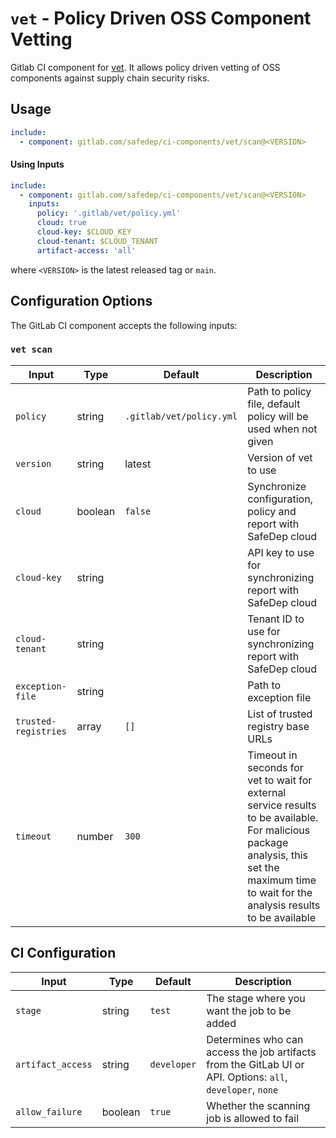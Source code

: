 # `vet` - Policy Driven OSS Component Vetting

Gitlab CI component for [vet](https://github.com/safedep/vet). It allows policy
driven vetting of OSS components against supply chain security risks.

## Usage

```yaml
include:
  - component: gitlab.com/safedep/ci-components/vet/scan@<VERSION>
```

#### Using Inputs

```yaml
include:
  - component: gitlab.com/safedep/ci-components/vet/scan@<VERSION>
    inputs:
      policy: '.gitlab/vet/policy.yml' 
      cloud: true
      cloud-key: $CLOUD_KEY
      cloud-tenant: $CLOUD_TENANT
      artifact-access: 'all'
```

where `<VERSION>` is the latest released tag or `main`.

## Configuration Options

The GitLab CI component accepts the following inputs:

### `vet scan`

| Input | Type | Default | Description |
|-------|------|---------|-------------|
| `policy` | string | `.gitlab/vet/policy.yml` | Path to policy file, default policy will be used when not given |
| `version` | string | latest | Version of vet to use |
| `cloud` | boolean | `false` | Synchronize configuration, policy and report with SafeDep cloud |
| `cloud-key` | string | | API key to use for synchronizing report with SafeDep cloud |
| `cloud-tenant` | string | | Tenant ID to use for synchronizing report with SafeDep cloud |
| `exception-file` | string | | Path to exception file |
| `trusted-registries` | array | `[]` | List of trusted registry base URLs |
| `timeout` | number | `300` | Timeout in seconds for vet to wait for external service results to be available. For malicious package analysis, this set the maximum time to wait for the analysis results to be available |

## CI Configuration

| Input | Type | Default | Description |
|-------|------|---------|-------------|
| `stage` | string | `test` | The stage where you want the job to be added |
| `artifact_access` | string | `developer` | Determines who can access the job artifacts from the GitLab UI or API. Options: `all`, `developer`, `none` |
| `allow_failure` | boolean | `true` | Whether the scanning job is allowed to fail |
